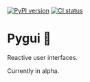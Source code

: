 [![PyPI version](https://badge.fury.io/py/pygui.svg)](https://badge.fury.io/py/pygui)
[![CI status](https://github.com/fork-tongue/pygui/workflows/CI/badge.svg)](https://github.com/fork-tongue/pygui/actions)

# Pygui 🚀

Reactive user interfaces.

Currently in alpha.
